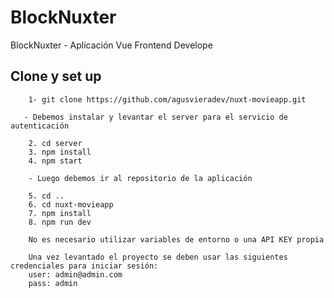 # BlockNuxter

BlockNuxter - Aplicación Vue Frontend Develope

## Clone y set up

```
    1- git clone https://github.com/agusvieradev/nuxt-movieapp.git

   - Debemos instalar y levantar el server para el servicio de autenticación

    2. cd server
    3. npm install
    4. npm start

    - Luego debemos ir al repositorio de la aplicación

    5. cd ..
    6. cd nuxt-movieapp
    7. npm install
    8. npm run dev

    No es necesario utilizar variables de entorno o una API KEY propia
```


```
    Una vez levantado el proyecto se deben usar las siguientes credenciales para iniciar sesión:
    user: admin@admin.com
    pass: admin
```
